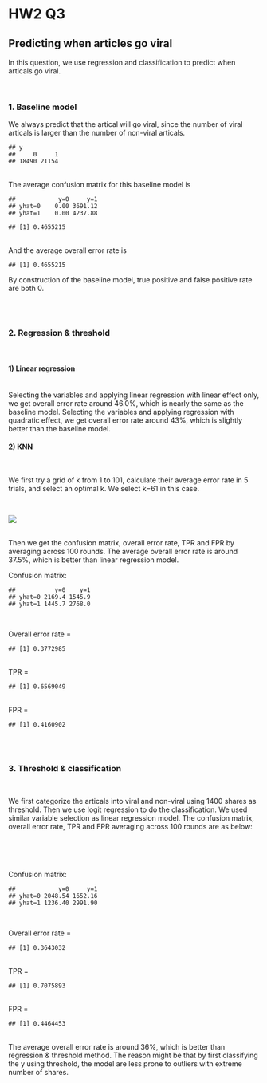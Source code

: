 HW2 Q3
================

Predicting when articles go viral
---------------------------------

In this question, we use regression and classification to predict when articals go viral.


</br>

### 1. Baseline model

We always predict that the artical will go viral, since the number of viral articals is larger than the number of non-viral articals.

    ## y
    ##     0     1 
    ## 18490 21154


</br> The average confusion matrix for this baseline model is

    ##            y=0     y=1
    ## yhat=0    0.00 3691.12
    ## yhat=1    0.00 4237.88

    ## [1] 0.4655215


</br> And the average overall error rate is

    ## [1] 0.4655215

By construction of the baseline model, true positive and false positive rate are both 0.


 </br>

 </br>

### 2. Regression & threshold


 </br>

#### 1) Linear regression


 </br>
Selecting the variables and applying linear regression with linear effect only, we get overall error rate around 46.0%, which is nearly the same as the baseline model. Selecting the variables and applying regression with quadratic effect, we get overall error rate around 43%, which is slightly better than the baseline model.


</br>

#### 2) KNN


 </br>

We first try a grid of k from 1 to 101, calculate their average error rate in 5 trials, and select an optimal k. We select k=61 in this case.


</br>

![](HW2_Q3_files/figure-markdown_github/unnamed-chunk-10-1.png)


 </br>
Then we get the confusion matrix, overall error rate, TPR and FPR by averaging across 100 rounds. The average overall error rate is around 37.5%, which is better than linear regression model.


</br>

Confusion matrix:

    ##           y=0    y=1
    ## yhat=0 2169.4 1545.9
    ## yhat=1 1445.7 2768.0


</br>

Overall error rate =

    ## [1] 0.3772985


</br> TPR =

    ## [1] 0.6569049


</br> FPR =

    ## [1] 0.4160902


</br>

</br>

### 3. Threshold & classification


</br>

We first categorize the articals into viral and non-viral using 1400 shares as threshold. Then we use logit regression to do the classification. We used similar variable selection as linear regression model. The confusion matrix, overall error rate, TPR and FPR averaging across 100 rounds are as below:


</br>


</br>


</br>

Confusion matrix:

    ##            y=0     y=1
    ## yhat=0 2048.54 1652.16
    ## yhat=1 1236.40 2991.90


</br>

Overall error rate =

    ## [1] 0.3643032


</br> TPR =

    ## [1] 0.7075893


</br> FPR =

    ## [1] 0.4464453


</br> The average overall error rate is around 36%, which is better than regression & threshold method. The reason might be that by first classifying the y using threshold, the model are less prone to outliers with extreme number of shares.
